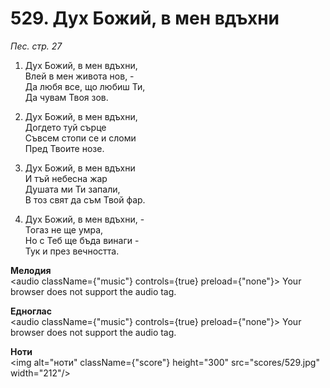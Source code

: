 # 529. Дух Божий, в мен вдъхни

_Пес. стр. 27_

1. Дух Божий, в мен вдъхни,  
Влей в мен живота нов, -  
Да любя все, що любиш Ти,  
Да чувам Твоя зов.  

2. Дух Божий, в мен вдъхни,  
Догдето туй сърце  
Съвсем стопи се и сломи  
Пред Твоите нозе.  

3. Дух Божий, в мен вдъхни  
И тъй небесна жар  
Душата ми Ти запали,  
В тоз свят да съм Твой фар.  

4. Дух Божий, в мен вдъхни, -  
Тогаз не ще умра,  
Но с Теб ще бъда винаги -  
Тук и през вечността.

**Мелодия**  
<audio className={"music"} controls={true} preload={"none"}>
    <source src="mp3/529.mp3" type="audio/mpeg"/>
    Your browser does not support the audio tag.
</audio>

**Едноглас**  
<audio className={"music"} controls={true} preload={"none"}>
    <source src="transp/529.mp3" type="audio/mpeg"/>
    Your browser does not support the audio tag.
</audio>

**Ноти**  
<img alt="ноти" className={"score"} height="300" src="scores/529.jpg" width="212"/>
